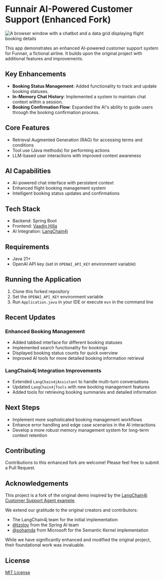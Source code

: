 # Funnair AI-Powered Customer Support (Enhanced Fork)

![A browser window with a chatbot and a data grid displaying flight booking details](screenshot.jpg)

This app demonstrates an enhanced AI-powered customer support system for Funnair, a fictional airline. It builds upon the original project with additional features and improvements.

## Key Enhancements

- **Booking Status Management**: Added functionality to track and update booking statuses.
- **In-Memory Chat History**: Implemented a system to maintain chat context within a session.
- **Booking Confirmation Flow**: Expanded the AI's ability to guide users through the booking confirmation process.

## Core Features

- Retrieval Augmented Generation (RAG) for accessing terms and conditions
- Tool use (Java methods) for performing actions
- LLM-based user interactions with improved context awareness

## AI Capabilities

- AI-powered chat interface with persistent context
- Enhanced flight booking management system
- Intelligent booking status updates and confirmations

## Tech Stack

- Backend: Spring Boot
- Frontend: [Vaadin Hilla](https://vaadin.com)
- AI Integration: [LangChain4j](https://github.com/langchain4j/langchain4j)

## Requirements

- Java 21+
- OpenAI API key (set in `OPENAI_API_KEY` environment variable)

## Running the Application

1. Clone this forked repository
2. Set the `OPENAI_API_KEY` environment variable
3. Run `Application.java` in your IDE or execute `mvn` in the command line

## Recent Updates

### Enhanced Booking Management

- Added tabbed interface for different booking statuses
- Implemented search functionality for bookings
- Displayed booking status counts for quick overview
- Improved AI tools for more detailed booking information retrieval

### LangChain4j Integration Improvements

- Extended `LangChain4jAssistant` to handle multi-turn conversations
- Updated `LangChain4jTools` with new booking management features
- Added tools for retrieving booking summaries and detailed information

## Next Steps

- Implement more sophisticated booking management workflows
- Enhance error handling and edge case scenarios in the AI interactions
- Develop a more robust memory management system for long-term context retention

## Contributing

Contributions to this enhanced fork are welcome! Please feel free to submit a Pull Request.

## Acknowledgements

This project is a fork of the original demo inspired by the [LangChain4j Customer Support Agent example](https://github.com/langchain4j/langchain4j-examples/tree/main/spring-boot-example/src/main/java/dev/langchain4j/example).

We extend our gratitude to the original creators and contributors:
- The LangChain4j team for the initial implementation
- [@tzolov](https://github.com/tzolov) from the Spring AI team
- [@sohamda](https://github.com/sohamda) from Microsoft for the Semantic Kernel implementation

While we have significantly enhanced and modified the original project, their foundational work was invaluable.

## License

[MIT License](LICENSE)

